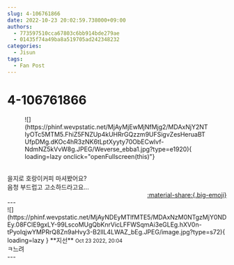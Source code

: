 ```yaml
---
slug: 4-106761866
date: 2022-10-23 20:02:59.738000+09:00
authors:
  - 773597510cca67803c6bb914bde279ae
  - 01435f74a49ba8a519705ad242348232
categories:
  - Jisun
tags:
  - Fan Post
---
```


# 4-106761866

<div class="post-container" markdown="1">
<div class="content-container md-sidebar__scrollwrap" markdown="1">


<figure markdown="1">
![](https://phinf.wevpstatic.net/MjAyMjEwMjNfMjg2/MDAxNjY2NTIyOTc5MTM5.FhiZ5FNZUp4kUHRrGQzzm9UFSigvZesHeruaBTUfpDMg.dKOc4hR3zNK6tLptXyyty70ObECwlvf-NdmNZ5kVvW8g.JPEG/Weverse_ebba1.jpg?type=e1920){ loading=lazy onclick="openFullscreen(this)"}
</figure>
<br>을지로 호랑이커피 마셔봤어요?<br>음청 부드럽고 고소하드라고요...

</div>
</div>

<div style="text-align: right;" markdown="1">
<a href="https://weverse.io/fromis9/fanpost/4-106761866" style="text-align: right;">:material-share:{.big-emoji}</a>
</div>
---

<div class="comments-container md-sidebar__scrollwrap" markdown="1">
<div class="comment" markdown="1">
<div class='id-container' markdown="1">
![](https://phinf.wevpstatic.net/MjAyNDEyMTlfMTE5/MDAxNzM0NTgzMjY0NDEy.08FClE9gxLY-99LscoMUgQbKnrVicLFFWSqmAi3eGLEg.hXV0n-tPyoIqjwYMPRrQ8Zn9aHvy3-B2llL4LWAZ_bEg.JPEG/image.jpg?type=s72){ loading=lazy }
**<span class="artist">지선</span>** <small>Oct 23 2022, 20:04</small><br>
</div>
<div class='comment-body' markdown="1">
ㅋ느려
</div>
</div>
</div>
---

